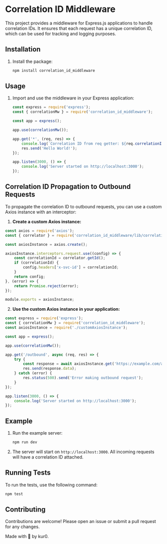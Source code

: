 # Correlation ID Middleware
This project provides a middleware for Express.js applications to handle correlation IDs. It ensures that each request has a unique correlation ID, which can be used for tracking and logging purposes.

## Installation
1. Install the package:
    ```sh
    npm install correlation_id_middleware
    ```

## Usage
1. Import and use the middleware in your Express application:

    ```javascript
    const express = require('express');
    const { correlationMw } = require('correlation_id_middleware');

    const app = express();

    app.use(correlationMw());

    app.get('*', (req, res) => {
        console.log(`Correlation ID from req getter: ${req.correlationId()}`);
        res.send('Hello World!');
    });

    app.listen(3000, () => {
        console.log('Server started on http://localhost:3000');
    });
    ```

## Correlation ID Propagation to Outbound Requests
To propagate the correlation ID to outbound requests, you can use a custom Axios instance with an interceptor:

1. **Create a custom Axios instance:**
```javascript
const axios = require('axios');
const { correlator } = require('correlation_id_middleware/lib/correlationIdHelper');

const axiosInstance = axios.create();

axiosInstance.interceptors.request.use((config) => {
    const correlationId = correlator.getId();
    if (correlationId) {
        config.headers['x-svc-id'] = correlationId;
    }
    return config;
}, (error) => {
    return Promise.reject(error);
});

module.exports = axiosInstance;
```
2. **Use the custom Axios instance in your application:**
```javascript
const express = require('express');
const { correlationMw } = require('correlation_id_middleware');
const axiosInstance = require('./customAxiosInstance');

const app = express();

app.use(correlationMw());

app.get('/outbound', async (req, res) => {
    try {
        const response = await axiosInstance.get('https://example.com/api');
        res.send(response.data);
    } catch (error) {
        res.status(500).send('Error making outbound request');
    }
});

app.listen(3000, () => {
    console.log('Server started on http://localhost:3000');
});
```

## Example
1. Run the example server:

    ```sh
    npm run dev
    ```

2. The server will start on `http://localhost:3000`. All incoming requests will have a correlation ID attached.

## Running Tests
To run the tests, use the following command:

```sh
npm test
```

## Contributing
Contributions are welcome! Please open an issue or submit a pull request for any changes.


Made with 🖤 by kur0.